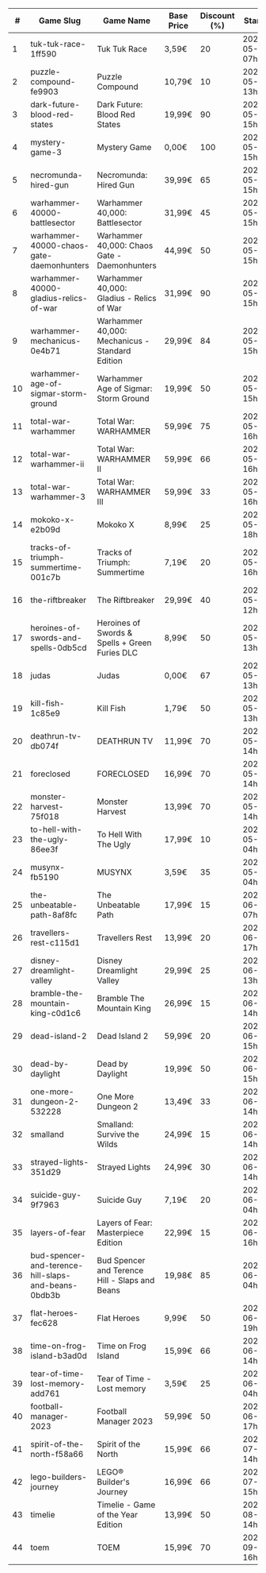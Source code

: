 |#|Game Slug|Game Name|Base Price|Discount (%)|Starts|Ends|
|---|---|---|---|---|---|---|
|1|tuk-tuk-race-1ff590|Tuk Tuk Race|3,59€|20|2023-05-25 07h|2023-06-01 07h|
|2|puzzle-compound-fe9903|Puzzle Compound|10,79€|10|2023-05-25 13h|2023-06-01 13h|
|3|dark-future-blood-red-states|Dark Future: Blood Red States|19,99€|90|2023-05-25 15h|2023-06-01 15h|
|4|mystery-game-3|Mystery Game|0,00€|100|2023-05-25 15h|2023-06-01 15h|
|5|necromunda-hired-gun|Necromunda: Hired Gun|39,99€|65|2023-05-25 15h|2023-06-01 15h|
|6|warhammer-40000-battlesector|Warhammer 40,000: Battlesector|31,99€|45|2023-05-25 15h|2023-06-01 15h|
|7|warhammer-40000-chaos-gate-daemonhunters|Warhammer 40,000: Chaos Gate - Daemonhunters|44,99€|50|2023-05-25 15h|2023-06-01 15h|
|8|warhammer-40000-gladius-relics-of-war|Warhammer 40,000: Gladius - Relics of War|31,99€|90|2023-05-25 15h|2023-06-01 15h|
|9|warhammer-mechanicus-0e4b71|Warhammer 40,000: Mechanicus - Standard Edition|29,99€|84|2023-05-25 15h|2023-06-01 15h|
|10|warhammer-age-of-sigmar-storm-ground|Warhammer Age of Sigmar: Storm Ground|19,99€|50|2023-05-25 15h|2023-06-01 15h|
|11|total-war-warhammer|Total War: WARHAMMER|59,99€|75|2023-05-25 16h|2023-06-01 16h|
|12|total-war-warhammer-ii|Total War: WARHAMMER II|59,99€|66|2023-05-25 16h|2023-06-01 16h|
|13|total-war-warhammer-3|Total War: WARHAMMER III|59,99€|33|2023-05-25 16h|2023-06-01 16h|
|14|mokoko-x-e2b09d|Mokoko X|8,99€|25|2023-05-26 18h|2023-06-09 18h|
|15|tracks-of-triumph-summertime-001c7b|Tracks of Triumph: Summertime|7,19€|20|2023-05-27 16h|2023-06-03 16h|
|16|the-riftbreaker|The Riftbreaker|29,99€|40|2023-05-29 12h|2023-06-15 12h|
|17|heroines-of-swords-and-spells-0db5cd|Heroines of Swords & Spells + Green Furies DLC|8,99€|50|2023-05-29 13h|2023-06-05 13h|
|18|judas|Judas|0,00€|67|2023-05-29 13h|2023-06-05 13h|
|19|kill-fish-1c85e9|Kill Fish|1,79€|50|2023-05-29 13h|2023-06-05 13h|
|20|deathrun-tv-db074f|DEATHRUN TV|11,99€|70|2023-05-29 14h|2023-06-05 14h|
|21|foreclosed|FORECLOSED|16,99€|70|2023-05-29 14h|2023-06-05 14h|
|22|monster-harvest-75f018|Monster Harvest|13,99€|70|2023-05-29 14h|2023-06-05 14h|
|23|to-hell-with-the-ugly-86ee3f|To Hell With The Ugly|17,99€|10|2023-05-30 04h|2023-06-06 04h|
|24|musynx-fb5190|MUSYNX|3,59€|35|2023-05-31 04h|2023-06-07 04h|
|25|the-unbeatable-path-8af8fc|The Unbeatable Path|17,99€|15|2023-06-01 07h|2023-06-11 07h|
|26|travellers-rest-c115d1|Travellers Rest|13,99€|20|2023-06-01 17h|2023-06-15 17h|
|27|disney-dreamlight-valley|Disney Dreamlight Valley|29,99€|25|2023-06-02 13h|2023-06-15 13h|
|28|bramble-the-mountain-king-c0d1c6|Bramble The Mountain King|26,99€|15|2023-06-05 14h|2023-06-12 14h|
|29|dead-island-2|Dead Island 2|59,99€|20|2023-06-06 15h|2023-06-15 15h|
|30|dead-by-daylight|Dead by Daylight|19,99€|50|2023-06-07 15h|2023-06-21 15h|
|31|one-more-dungeon-2-532228|One More Dungeon 2|13,49€|33|2023-06-09 14h|2023-06-18 14h|
|32|smalland|Smalland: Survive the Wilds|24,99€|15|2023-06-12 14h|2023-06-19 14h|
|33|strayed-lights-351d29|Strayed Lights|24,99€|30|2023-06-13 14h|2023-06-25 14h|
|34|suicide-guy-9f7963|Suicide Guy|7,19€|20|2023-06-14 04h|2023-06-29 04h|
|35|layers-of-fear|Layers of Fear: Masterpiece Edition|22,99€|15|2023-06-15 16h|2023-06-22 16h|
|36|bud-spencer-and-terence-hill-slaps-and-beans-0bdb3b|Bud Spencer and Terence Hill - Slaps and Beans|19,98€|85|2023-06-16 04h|2023-08-02 04h|
|37|flat-heroes-fec628|Flat Heroes|9,99€|50|2023-06-16 19h|2023-06-28 19h|
|38|time-on-frog-island-b3ad0d|Time on Frog Island|15,99€|66|2023-06-19 14h|2023-06-26 14h|
|39|tear-of-time-lost-memory-add761|Tear of Time - Lost memory|3,59€|25|2023-06-21 04h|2023-06-28 04h|
|40|football-manager-2023|Football Manager 2023|59,99€|50|2023-06-22 17h|2023-07-13 17h|
|41|spirit-of-the-north-f58a66|Spirit of the North|15,99€|66|2023-07-03 14h|2023-07-10 14h|
|42|lego-builders-journey|LEGO® Builder's Journey|16,99€|66|2023-07-31 15h|2023-08-07 15h|
|43|timelie|Timelie - Game of the Year Edition|13,99€|50|2023-08-01 14h|2023-08-15 14h|
|44|toem|TOEM|15,99€|70|2023-09-11 16h|2023-09-24 16h|
